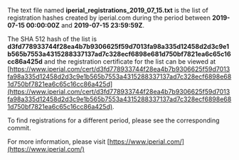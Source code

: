 The text file named **iperial_registrations_2019_07_15.txt** is the list of registration hashes created by iperial.com during the period between **2019-07-15 00:00:00Z** and **2019-07-15 23:59:59Z**.

The SHA 512 hash of the list is **d3fd778933744f28ea4b7b9306625f59d7013fa98a335d12458d2d3c9e1b565b7553a4315288337137ad7c328ecf6898e681d750bf7821ea6c65c16cc86a425d** and the registration certificate for the list can be viewed at [https://www.iperial.com/cert/d3fd778933744f28ea4b7b9306625f59d7013fa98a335d12458d2d3c9e1b565b7553a4315288337137ad7c328ecf6898e681d750bf7821ea6c65c16cc86a425d](https://www.iperial.com/cert/d3fd778933744f28ea4b7b9306625f59d7013fa98a335d12458d2d3c9e1b565b7553a4315288337137ad7c328ecf6898e681d750bf7821ea6c65c16cc86a425d).

To find registrations for a different period, please see the corresponding commit.

For more information, please visit [https://www.iperial.com/](https://www.iperial.com/)
